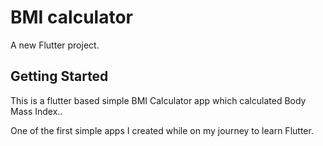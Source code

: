 # BMI calculator

A new Flutter project.

## Getting Started

This is a flutter based simple BMI Calculator app which calculated Body Mass Index..

One of the first simple apps I created while on my journey to learn Flutter.
